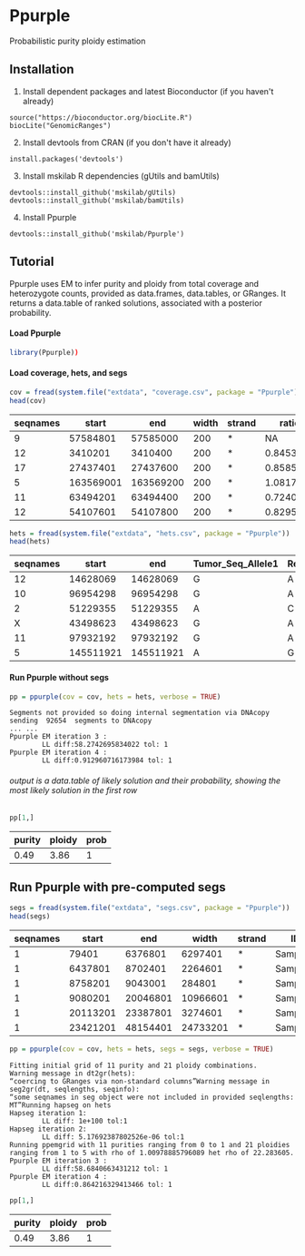 Ppurple
=======
Probabilistic purity ploidy estimation

Installation
------------

1. Install dependent packages and latest Bioconductor (if you haven't already)

```{r}
source("https://bioconductor.org/biocLite.R")
biocLite("GenomicRanges")
```

2. Install devtools from CRAN (if you don't have it already)

```{r}
install.packages('devtools')
```

3. Install mskilab R dependencies (gUtils and bamUtils)


```{r}
devtools::install_github('mskilab/gUtils)
devtools::install_github('mskilab/bamUtils)
```

4. Install Ppurple


```{r}
devtools::install_github('mskilab/Ppurple')
```


Tutorial
------------

Ppurple uses EM to infer purity and ploidy from total coverage and heterozygote
counts, provided as data.frames, data.tables, or GRanges.  It returns a
data.table of ranked solutions, associated with a posterior probability. 

#### Load Ppurple

```R
library(Ppurple))
```
#### Load coverage, hets, and segs


```R
cov = fread(system.file("extdata", "coverage.csv", package = "Ppurple"))
head(cov)
```

<table>
<thead><tr><th scope=col>seqnames</th><th scope=col>start</th><th scope=col>end</th><th scope=col>width</th><th scope=col>strand</th><th scope=col>ratio</th><th scope=col>tum.counts</th><th scope=col>norm.counts</th><th scope=col>y</th></tr></thead>
<tbody>
	<tr><td>9        </td><td> 57584801</td><td> 57585000</td><td>200      </td><td>*        </td><td>       NA</td><td>       NA</td><td>       NA</td><td>       NA</td></tr>
	<tr><td>12       </td><td>  3410201</td><td>  3410400</td><td>200      </td><td>*        </td><td>0.8453500</td><td>0.8596121</td><td>0.9817843</td><td>0.8453500</td></tr>
	<tr><td>17       </td><td> 27437401</td><td> 27437600</td><td>200      </td><td>*        </td><td>0.8585241</td><td>1.0653026</td><td>1.1980380</td><td>0.8585241</td></tr>
	<tr><td>5        </td><td>163569001</td><td>163569200</td><td>200      </td><td>*        </td><td>1.0817177</td><td>1.1726743</td><td>1.0466792</td><td>1.0817177</td></tr>
	<tr><td>11       </td><td> 63494201</td><td> 63494400</td><td>200      </td><td>*        </td><td>0.7240008</td><td>0.7616872</td><td>1.0157520</td><td>0.7240008</td></tr>
	<tr><td>12       </td><td> 54107601</td><td> 54107800</td><td>200      </td><td>*        </td><td>0.8295073</td><td>0.9813019</td><td>1.1421747</td><td>0.8295073</td></tr>
</tbody>
</table>


```R
hets = fread(system.file("extdata", "hets.csv", package = "Ppurple"))
head(hets)
```

<table>
<thead><tr><th scope=col>seqnames</th><th scope=col>start</th><th scope=col>end</th><th scope=col>Tumor_Seq_Allele1</th><th scope=col>Reference_Allele</th><th scope=col>ref.count.t</th><th scope=col>alt.count.t</th><th scope=col>ref.count.n</th><th scope=col>alt.count.n</th><th scope=col>alt.frac.t</th><th scope=col>ref.frac.t</th><th scope=col>alt.frac.n</th><th scope=col>ref.frac.n</th><th scope=col>alt</th><th scope=col>ref</th></tr></thead>
<tbody>
	<tr><td>12       </td><td> 14628069</td><td> 14628069</td><td>G        </td><td>A        </td><td> 6       </td><td>31       </td><td>11       </td><td>20       </td><td>0.8378378</td><td>0.1621622</td><td>0.6451613</td><td>0.3548387</td><td>31       </td><td> 6       </td></tr>
	<tr><td>10       </td><td> 96954298</td><td> 96954298</td><td>G        </td><td>A        </td><td>25       </td><td>22       </td><td>27       </td><td>26       </td><td>0.4680851</td><td>0.5319149</td><td>0.4905660</td><td>0.5094340</td><td>22       </td><td>25       </td></tr>
	<tr><td>2        </td><td> 51229355</td><td> 51229355</td><td>A        </td><td>C        </td><td>27       </td><td>25       </td><td>24       </td><td>42       </td><td>0.4807692</td><td>0.5192308</td><td>0.6363636</td><td>0.3636364</td><td>25       </td><td>27       </td></tr>
	<tr><td>X        </td><td> 43498623</td><td> 43498623</td><td>G        </td><td>A        </td><td>10       </td><td>10       </td><td>22       </td><td>25       </td><td>0.5000000</td><td>0.5000000</td><td>0.5319149</td><td>0.4680851</td><td>10       </td><td>10       </td></tr>
	<tr><td>11       </td><td> 97932192</td><td> 97932192</td><td>G        </td><td>A        </td><td>12       </td><td> 4       </td><td>15       </td><td>17       </td><td>0.2500000</td><td>0.7500000</td><td>0.5312500</td><td>0.4687500</td><td> 4       </td><td>12       </td></tr>
	<tr><td>5        </td><td>145511921</td><td>145511921</td><td>A        </td><td>G        </td><td> 4       </td><td>27       </td><td>13       </td><td>19       </td><td>0.8709677</td><td>0.1290323</td><td>0.5937500</td><td>0.4062500</td><td>27       </td><td> 4       </td></tr>
</tbody>
</table>




#### Run Ppurple without segs


```R
pp = ppurple(cov = cov, hets = hets, verbose = TRUE)
```

    Segments not provided so doing internal segmentation via DNAcopy
    sending  92654  segments to DNAcopy
    ... ...
    Ppurple EM iteration 3 :
    		LL diff:58.2742695834022 tol: 1
    Ppurple EM iteration 4 :
    		LL diff:0.912960716173984 tol: 1


###### output is a data.table of likely solution and their probability, showing the most likely solution in the first row


```R
pp[1,]
```

<table>
<thead><tr><th scope=col>purity</th><th scope=col>ploidy</th><th scope=col>prob</th></tr></thead>
<tbody>
	<tr><td>0.49</td><td>3.86</td><td>1   </td></tr>
</tbody>
</table>

## Run Ppurple with pre-computed segs


```R
segs = fread(system.file("extdata", "segs.csv", package = "Ppurple"))
head(segs)
```

<table>
<thead><tr><th scope=col>seqnames</th><th scope=col>start</th><th scope=col>end</th><th scope=col>width</th><th scope=col>strand</th><th scope=col>ID</th><th scope=col>num.mark</th><th scope=col>seg.mean</th></tr></thead>
<tbody>
	<tr><td>1       </td><td>   79401</td><td> 6376801</td><td> 6297401</td><td>*       </td><td>Sample.1</td><td>183     </td><td> 0.0683 </td></tr>
	<tr><td>1       </td><td> 6437801</td><td> 8702401</td><td> 2264601</td><td>*       </td><td>Sample.1</td><td> 76     </td><td>-0.0967 </td></tr>
	<tr><td>1       </td><td> 8758201</td><td> 9043001</td><td>  284801</td><td>*       </td><td>Sample.1</td><td>  9     </td><td> 0.1808 </td></tr>
	<tr><td>1       </td><td> 9080201</td><td>20046801</td><td>10966601</td><td>*       </td><td>Sample.1</td><td>347     </td><td>-0.1132 </td></tr>
	<tr><td>1       </td><td>20113201</td><td>23387801</td><td> 3274601</td><td>*       </td><td>Sample.1</td><td>102     </td><td> 0.0931 </td></tr>
	<tr><td>1       </td><td>23421201</td><td>48154401</td><td>24733201</td><td>*       </td><td>Sample.1</td><td>795     </td><td>-0.1152 </td></tr>
</tbody>
</table>


```R
pp = ppurple(cov = cov, hets = hets, segs = segs, verbose = TRUE)
```

    Fitting initial grid of 11 purity and 21 ploidy combinations.
    Warning message in dt2gr(hets):
    “coercing to GRanges via non-standard columns”Warning message in seg2gr(dt, seqlengths, seqinfo):
    “some seqnames in seg object were not included in provided seqlengths: MT”Running hapseg on hets
    Hapseg iteration 1:
    		LL diff: 1e+100 tol:1
    Hapseg iteration 2:
    		LL diff: 5.17692387802526e-06 tol:1
    Running ppemgrid with 11 purities ranging from 0 to 1 and 21 ploidies ranging from 1 to 5 with rho of 1.00978885796089 het rho of 22.283605.
    Ppurple EM iteration 3 :
    		LL diff:58.6840663431212 tol: 1
    Ppurple EM iteration 4 :
    		LL diff:0.864216329413466 tol: 1


```R
pp[1,]
```


<table>
<thead><tr><th scope=col>purity</th><th scope=col>ploidy</th><th scope=col>prob</th></tr></thead>
<tbody>
	<tr><td>0.49</td><td>3.86</td><td>1   </td></tr>
</tbody>
</table>


